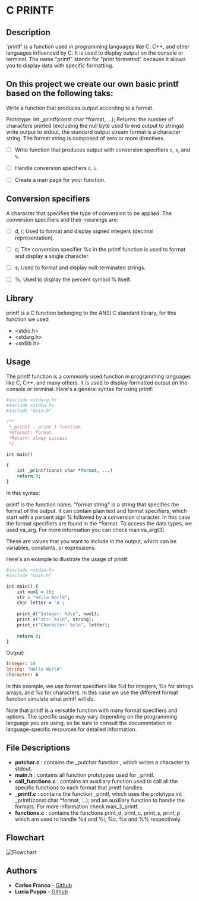 # C PRINTF

## Description
'printf' is a function used in programming languages like C, C++, and other languages influenced by C. It is used to display output on the console or terminal. The name "printf" stands for "print formatted" because it allows you to display data with specific formatting.

## On this project we create our own basic printf based on the following taks:

Write a function that produces output according to a format.

Prototype: int _printf(const char *format, ...);
Returns: the number of characters printed (excluding the null byte used to end output to strings)
write output to stdout, the standard output stream
format is a character string. 
The format string is composed of zero or more directives.
- [ ] Write function that produces output with conversion specifiers ```c```, ```s```, and ```%```.
- [ ] Handle conversion specifiers ```d```, ```i```.
- [ ] Create a man page for your function.


## Conversion specifiers
A character that specifies the type of conversion to be applied. The conversion specifiers and their meanings are:

 - [ ] d, i;
Used to format and display signed integers (decimal representation).

- [ ] c;
The conversion specifier %c in the printf function is used to format and display a single character.

- [ ] s;
Used to format and display null-terminated strings.

- [ ] %;
Used to display the percent symbol % itself.

## Library 

printf is a C function belonging to the ANSI C standard library, for this function we used  
- <stdio.h>
- <stdarg.h>
- <stdlib.h>
  
## Usage 

The printf function is a commonly used function in programming languages like C, C++, and many others. It is used to display formatted output on the console or terminal. Here's a general syntax for using printf:

```ruby
#include <stdarg.h>
#include <stdio.h>
#include "main.h"

/**
 *_printf - print f function
 *@format: format
 *Return: alway success
 */

int main() 

{
    int _printf(const char *format, ...)
    return 0;
}
```

In this syntax:

printf is the function name.
"format string" is a string that specifies the format of the output. It can contain plain text and format specifiers, which start with a percent sign % followed by a conversion character. In this case the format specifiers are found in the *format. To access the data types, we used va_arg. For more information you can check man va_arg(3).  

These are values that you want to include in the output, which can be variables, constants, or expressions.

Here's an example to illustrate the usage of printf:

```ruby
#include <stdio.h>
#include "main.h"

int main() {
    int num1 = 10;
    str = "Hello World";
    char letter = 'A';
    
    print_d("Integer: %d\n", num1);
    print_s("str: %s\n", string);
    print_c("Character: %c\n", letter);
    
    return 0;
}
```
Output:

```ruby
Integer: 10
String: "Hello World"
Character: A
```

In this example, we use format specifiers like %d for integers, %s for strings arrays, and %c for characters. In this case we use the different format function simulate what printf will do. 

Note that printf is a versatile function with many format specifiers and options. The specific usage may vary depending on the programming language you are using, so be sure to consult the documentation or language-specific resources for detailed information.


## File Descriptions
* **putchar.c** :  contains the _putchar function , which writes a character to stdout.
* **main.h** : contains all function prototypes used for _printf. 
* **call_functions.c** : contains an auxiliary function used to call all the specific functions to each format that printf handles.
* **_printf.c** :  contains the function _printf, which uses the prototype int _printf(const char *format, ...); and an auxiliary function to handle the formats.
For more information check man_3_printf.
* **functions.c** :  contains the functions print_d, print_c, print_s, print_p which are used to handle %d and %i, %c, %s and %% respectively.

## Flowchart

 <img src="https://i.ibb.co/6r4bPxs/Captura-de-pantalla-2023-07-23-225206.png" alt="Flowchart" border="0">

## Authors
* **Carlos Franco** - [Github](https://github.com/cfranco87)
* **Lucia Puppo** - [Github](https://github.com/LuciaPuppo897)
